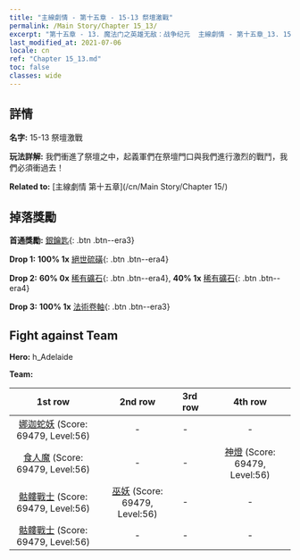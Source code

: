 ```yaml
---
title: "主線劇情 - 第十五章 - 15-13 祭壇激戰"
permalink: /Main Story/Chapter 15_13/
excerpt: "第十五章 - 13. 魔法门之英雄无敌：战争纪元  主線劇情 - 第十五章_13. 15-13 祭壇激戰"
last_modified_at: 2021-07-06
locale: cn
ref: "Chapter 15_13.md"
toc: false
classes: wide
---
```


## 詳情

 **名字:** 15-13 祭壇激戰

 **玩法詳解:** 我們衝進了祭壇之中，起義軍們在祭壇門口與我們進行激烈的戰鬥，我們必須衝過去！

 **Related to:** [主線劇情 第十五章](/cn/Main Story/Chapter 15/)

## 掉落獎勵

 **首通獎勵:** [銀鑰匙](/cn/Items/con_693/){: .btn .btn--era3}

 **Drop 1:** **100% 1x** [絕世硫磺](/cn/Items/mat_50/){: .btn .btn--era4}

 **Drop 2:** **60% 0x** [稀有礦石](/cn/Items/mat_40/){: .btn .btn--era4}, **40% 1x** [稀有礦石](/cn/Items/mat_40/){: .btn .btn--era4}

 **Drop 3:** **100% 1x** [法術卷軸](/cn/Items/con_694/){: .btn .btn--era3}


## Fight against Team
 **Hero:** h_Adelaide

 **Team:**


  | 1st row | 2nd row | 3rd row | 4th row |
  |:----:|:----:|:----|:----:|
  | [娜迦蛇妖](/cn/units/Naga/) (Score: 69479, Level:56)  | - | - | - |
  | [食人魔](/cn/units/Ogre/) (Score: 69479, Level:56)  | - | - | [神燈](/cn/units/Genie/) (Score: 69479, Level:56)  |
  | [骷髏戰士](/cn/units/Skeleton/) (Score: 69479, Level:56)  | [巫妖](/cn/units/Lich/) (Score: 69479, Level:56)  | - | - |
  | [骷髏戰士](/cn/units/Skeleton/) (Score: 69479, Level:56)  | - | - | - |


